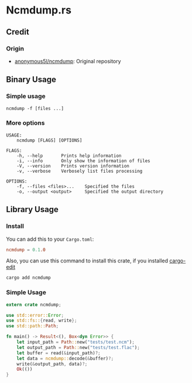 # Ncmdump.rs

## Credit

### Origin

* [anonymous5l/ncmdump](https://github.com/anonymous5l/ncmdump): Original repository

## Binary Usage

### Simple usage

```shell
ncmdump -f [files ...]
```

### More options

```
USAGE:
    ncmdump [FLAGS] [OPTIONS]

FLAGS:
    -h, --help       Prints help information
    -i, --info       Only show the information of files
    -V, --version    Prints version information
    -v, --verbose    Verbosely list files processing

OPTIONS:
    -f, --files <files>...    Specified the files
    -o, --output <output>     Specified the output directory
```

## Library Usage

### Install

You can add this to your `Cargo.toml`:

```toml
ncmdump = 0.1.0
```

Also, you can use this command to install this crate,
if you installed [cargo-edit](https://github.com/killercup/cargo-edit)

```shell
cargo add ncmdump
```

### Simple Usage

```rust
extern crate ncmdump;

use std::error::Error;
use std::fs::{read, write};
use std::path::Path;

fn main() -> Result<(), Box<dyn Error>> {
    let input_path = Path::new("tests/test.ncm");
    let output_path = Path::new("tests/test.flac");
    let buffer = read(&input_path)?;
    let data = ncmdump::decode(&buffer)?;
    write(&output_path, data)?;
    Ok(())
}
```
